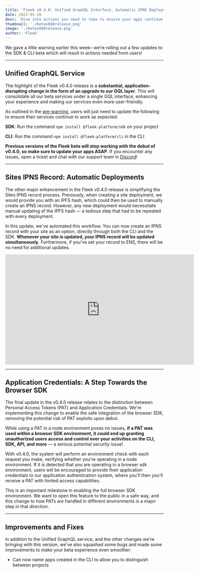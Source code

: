 ```yaml
---
title: 'Fleek v0.4.0: Unified GraphQL Interface, Automatic IPNS Deployments, App Credentials'
date: 2023-05-30
desc: 'Dive into actions you need to take to ensure your apps continue to work as expected, and everything else included in this version, with the roll-out of v0.4.0!'
thumbnail: './betav040release.png'
image: './betav040release.png'
author: 'Fleek'
---
```


We gave a little warning earlier this week– we’re rolling out a few updates to the SDK & CLI beta which will result in actions needed from users!

---

## Unified GraphQL Service

The highlight of the Fleek v0.4.0 release is a **substantial, application-disrupting change in the form of an upgrade to our GQL layer**. This will consolidate all our beta services under a single GQL interface, enhancing your experience and making our services even more user-friendly.

As outlined in the [pre-warning](/blog/announcements/preparing-for-fleek-beta-v040/), users will just need to update the following to ensure their services continue to work as expected:

**SDK**: Run the command `npm install @fleek-platform/sdk` on your project

**CLI**: Run the command `npm install @fleek-platform/cli` in the CLI

**Previous versions of the Fleek beta will stop working with the debut of v0.4.0, so make sure to update your apps ASAP**. If you encounter any issues, open a ticket and chat with our support team in [Discord](https://discord.gg/fleek)!

---

## Sites IPNS Record: Automatic Deployments

The other major enhancement in the Fleek v0.4.0 release is simplifying the Sites IPNS record process. Previously, when creating a site deployment, we would provide you with an IPFS hash, which could then be used to manually create an IPNS record. However, any new deployment would necessitate manual updating of the IPFS hash — a tedious step that had to be repeated with every deployment.

In this update, we've automated this workflow. You can now create an IPNS record with your site as an option, directly through both the CLI and the SDK. **Whenever your site is updated, your IPNS record will be updated simultaneously**. Furthermore, if you've set your record to ENS, there will be no need for additional updates.

<iframe width="600" height="350" src="https://www.youtube.com/embed/q20DUZV_rUs" title="YouTube video player" frameborder="0" allow="accelerometer; autoplay; clipboard-write; encrypted-media; gyroscope; picture-in-picture; web-share" allowfullscreen></iframe>

---

## Application Credentials: A Step Towards the Browser SDK

The final update in the v0.4.0 release relates to the distinction between Personal Access Tokens (PAT) and Application Credentials. We're implementing this change to enable the safe integration of the browser SDK, removing the potential risk of PAT exploits upon debut.

While using a PAT in a node environment poses no issues, **if a PAT was used within a browser SDK environment, it could end up granting unauthorized users access and control over your activities on the CLI, SDK, API, and more** — a serious potential security issue!

With v0.4.0, the system will perform an environment check with each request you make, verifying whether you're operating in a node environment. If it is detected that you are operating in a browser sdk environment, users will be encouraged to provide their application credentials to our application authentication system, where you’ll then you'll receive a PAT with limited access capabilities.

This is an important milestone in enabling the full browser SDK environment. We want to open this feature to the public in a safe way, and this change to how PATs are handled in different environments is a major step in that direction.

---

## Improvements and Fixes

In addition to the Unified GraphQL service, and the other changes we're bringing with this version, we’ve also squashed some bugs and made some improvements to make your beta experience even smoother:

- Can now name apps created in the CLI to allow you to distinguish between projects
